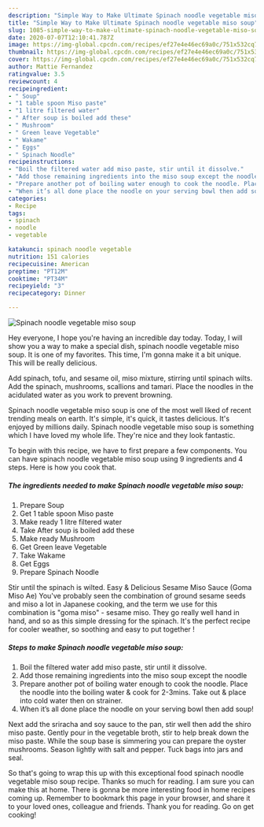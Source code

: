 ```yaml
---
description: "Simple Way to Make Ultimate Spinach noodle vegetable miso soup"
title: "Simple Way to Make Ultimate Spinach noodle vegetable miso soup"
slug: 1085-simple-way-to-make-ultimate-spinach-noodle-vegetable-miso-soup
date: 2020-07-07T12:10:41.787Z
image: https://img-global.cpcdn.com/recipes/ef27e4e46ec69a0c/751x532cq70/spinach-noodle-vegetable-miso-soup-recipe-main-photo.jpg
thumbnail: https://img-global.cpcdn.com/recipes/ef27e4e46ec69a0c/751x532cq70/spinach-noodle-vegetable-miso-soup-recipe-main-photo.jpg
cover: https://img-global.cpcdn.com/recipes/ef27e4e46ec69a0c/751x532cq70/spinach-noodle-vegetable-miso-soup-recipe-main-photo.jpg
author: Mattie Fernandez
ratingvalue: 3.5
reviewcount: 4
recipeingredient:
- " Soup"
- "1 table spoon Miso paste"
- "1 litre filtered water"
- " After soup is boiled add these"
- " Mushroom"
- " Green leave Vegetable"
- " Wakame"
- " Eggs"
- " Spinach Noodle"
recipeinstructions:
- "Boil the filtered water add miso paste, stir until it dissolve."
- "Add those remaining ingredients into the miso soup except the noodle"
- "Prepare another pot of boiling water enough to cook the noodle. Place the noodle into the boiling water &amp; cook for 2-3mins. Take out &amp; place into cold water then on strainer."
- "When it’s all done place the noodle on your serving bowl then add soup!"
categories:
- Recipe
tags:
- spinach
- noodle
- vegetable

katakunci: spinach noodle vegetable 
nutrition: 151 calories
recipecuisine: American
preptime: "PT12M"
cooktime: "PT34M"
recipeyield: "3"
recipecategory: Dinner

---
```



![Spinach noodle vegetable miso soup](https://img-global.cpcdn.com/recipes/ef27e4e46ec69a0c/751x532cq70/spinach-noodle-vegetable-miso-soup-recipe-main-photo.jpg)

Hey everyone, I hope you're having an incredible day today. Today, I will show you a way to make a special dish, spinach noodle vegetable miso soup. It is one of my favorites. This time, I'm gonna make it a bit unique. This will be really delicious.

Add spinach, tofu, and sesame oil, miso mixture, stirring until spinach wilts. Add the spinach, mushrooms, scallions and tamari. Place the noodles in the acidulated water as you work to prevent browning.

Spinach noodle vegetable miso soup is one of the most well liked of recent trending meals on earth. It's simple, it's quick, it tastes delicious. It's enjoyed by millions daily. Spinach noodle vegetable miso soup is something which I have loved my whole life. They're nice and they look fantastic.


To begin with this recipe, we have to first prepare a few components. You can have spinach noodle vegetable miso soup using 9 ingredients and 4 steps. Here is how you cook that.

<!--inarticleads1-->

##### The ingredients needed to make Spinach noodle vegetable miso soup:

1. Prepare  Soup
1. Get 1 table spoon Miso paste
1. Make ready 1 litre filtered water
1. Take  After soup is boiled add these
1. Make ready  Mushroom
1. Get  Green leave Vegetable
1. Take  Wakame
1. Get  Eggs
1. Prepare  Spinach Noodle


Stir until the spinach is wilted. Easy &amp; Delicious Sesame Miso Sauce (Goma Miso Ae) You&#39;ve probably seen the combination of ground sesame seeds and miso a lot in Japanese cooking, and the term we use for this combination is &#34;goma miso&#34; - sesame miso. They go really well hand in hand, and so as this simple dressing for the spinach. It&#39;s the perfect recipe for cooler weather, so soothing and easy to put together ! 

<!--inarticleads2-->

##### Steps to make Spinach noodle vegetable miso soup:

1. Boil the filtered water add miso paste, stir until it dissolve.
1. Add those remaining ingredients into the miso soup except the noodle
1. Prepare another pot of boiling water enough to cook the noodle. Place the noodle into the boiling water &amp; cook for 2-3mins. Take out &amp; place into cold water then on strainer.
1. When it’s all done place the noodle on your serving bowl then add soup!


Next add the sriracha and soy sauce to the pan, stir well then add the shiro miso paste. Gently pour in the vegetable broth, stir to help break down the miso paste. While the soup base is simmering you can prepare the oyster mushrooms. Season lightly with salt and pepper. Tuck bags into jars and seal. 

So that's going to wrap this up with this exceptional food spinach noodle vegetable miso soup recipe. Thanks so much for reading. I am sure you can make this at home. There is gonna be more interesting food in home recipes coming up. Remember to bookmark this page in your browser, and share it to your loved ones, colleague and friends. Thank you for reading. Go on get cooking!
